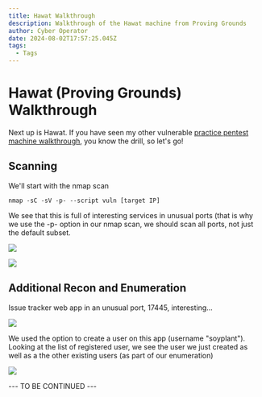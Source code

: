 ```yaml
---
title: Hawat Walkthrough
description: Walkthrough of the Hawat machine from Proving Grounds
author: Cyber Operator
date: 2024-08-02T17:57:25.045Z
tags:
  - Tags
---
```

# Hawat (Proving Grounds) Walkthrough

Next up is Hawat.  If you have seen my other vulnerable [practice pentest machine walkthrough](https://cyberoperator.com/tags/exploitable/), you know the drill, so let's go!

## Scanning

We'll start with the nmap scan

`nmap -sC -sV -p- --script vuln [target IP]`

We see that this is full of interesting services in unusual ports (that is why we use the -p- option in our nmap scan, we should scan all ports, not just the default subset.

![](/static/img/screenshot-2024-08-02-at-2.04.14 pm.png)

![](/static/img/screenshot-2024-08-02-at-2.04.41 pm.png)

## Additional Recon and Enumeration

Issue tracker web app in an unusual port, 17445, interesting...

![](/static/img/screenshot-2024-08-02-at-2.08.08 pm.png)

We used the option to create a user on this app (username "soyplant").  Looking at the list of registered user, we see the user we just created as well as a the other existing users (as part of our enumeration)

![](/static/img/screenshot-2024-08-02-at-2.10.06 pm.png)

\--- TO BE CONTINUED ---